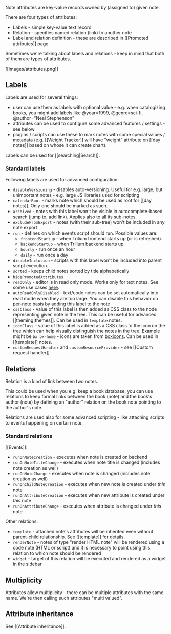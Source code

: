 Note attributes are key-value records owned by (assigned to) given note.

There are four types of attributes:

* Labels - simple key-value text record
* Relation - specifies named relation (link) to another note
* Label and relation definition - these are described in [[Promoted attributes]] page

Sometimes we're talking about labels and relations - keep in mind that both of them are types of attributes.

[[images/attributes.png]]

## Labels
Labels are used for several things:

* user can use them as labels with optional value - e.g. when catalogizing books, you might add labels like @year=1999, @genre=sci-fi, @author="Neal Stephenson"
* attributes can be used to configure some advanced features / settings - see below
* plugins / scripts can use these to mark notes with some special values / metadata (e.g. [[Weight Tracker]] will have "weight" attribute on [[day notes]] based on whose it can create chart).

Labels can be used for [[searching|Search]].

### Standard labels

Following labels are used for advanced configuration:

* `disableVersioning` - disables auto-versioning. Useful for e.g. large, but unimportant notes - e.g. large JS libraries used for scripting
* `calendarRoot` - marks note which should be used as root for [[day notes]]. Only one should be marked as such.
* `archived` - notes with this label won't be visible in autocomplete-based search (jump to, add link). Applies also to all its sub-notes.
* `excludeFromExport` - notes (with their sub-tree) won't be included in any note export
* `run` - defines on which events script should run. Possible values are:
   * `frontendStartup` - when Trilium frontend starts up (or is refreshed).
   * `backendStartup` - when Trilium backend starts up
   * `hourly` - run once an hour
   * `daily` - run once a day
* `disableInclusion` - scripts with this label won't be included into parent script execution.
* `sorted` - keeps  child notes sorted by title alphabetically
* `hidePromotedAttributes`
* `readOnly` - editor is in read only mode. Works only for text notes. See some use cases [here](https://github.com/zadam/trilium/issues/371).
* `autoReadOnlyDisabled` - text/code notes can be set automatically into read mode when they are too large. You can disable this behavior on per-note basis by adding this label to the note
* `cssClass` - value of this label is then added as CSS class to the node representing given note in the tree. This can be useful for advanced [[theming|themes]]. Can be used in `template` notes.
* `iconClass` - value of this label is added as a CSS class to the icon on the tree which can help visually distinguish the notes in the tree. Example might be `bx bx-home` - icons are taken from [boxicons](https://boxicons.com/). Can be used in [[template]] notes.
* `customRequestHandler` and `customResourceProvider` - see [[Custom request handler]]

## Relations
Relation is a kind of link between two notes.

This could be used when you e.g. keep a book database, you can use relations to keep formal links between the book (note) and the book's author (note) by defining an "author" relation on the book note pointing to the author's note.

Relations are used also for some advanced scripting - like attaching scripts to events happening on certain note.

### Standard relations

[[Events]]:
* `runOnNoteCreation` - executes when note is created on backend
* `runOnNoteTitleChange` - executes when note title is changed (includes note creation as well)
* `runOnNoteChange`  - executes when note is changed (includes note creation as well)
* `runOnChildNoteCreation`  - executes when new note is created under *this* note
* `runOnAttributeCreation` - executes when new attribute is created under *this* note
* `runOnAttributeChange` - executes when attribute is changed under *this* note

Other relations:
* `template` - attached note's attributes will be inherited even without parent-child relationship. See [[template]] for details.
* `renderNote` - notes of type "render HTML note" will be rendered using a code note (HTML or script) and it is necessary to point using this relation to which note should be rendered
* `widget` - target of this relation will be executed and rendered as a widget in the sidebar

## Multiplicity

Attributes allow multiplicity - there can be multiple attributes with the same name. We're then calling such attributes "multi valued".

## Attribute inheritance

See [[Attribute inheritance]].
